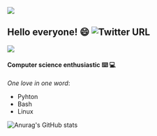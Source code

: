 ![](https://img.shields.io/badge/walvater.wotan7%40gmail.com-py__buddha-green) 

## Hello everyone! 😄   ![Twitter URL](https://img.shields.io/twitter/url?style=social&url=https%3A%2F%2Ftwitter.com%2Fhome)

![](https://static0.makeuseofimages.com/wordpress/wp-content/uploads/2014/05/linux-everywhere.jpg)

#### Computer science enthusiastic ⌨️ 💻

*One love in one word*:
- Pyhton
- Bash
- Linux

![Anurag's GitHub stats](https://github-readme-stats.vercel.app/api?username=Buddha-byte&show_icons=true)
